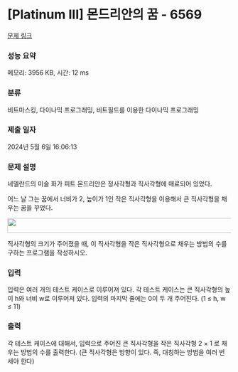 # [Platinum III] 몬드리안의 꿈 - 6569 

[문제 링크](https://www.acmicpc.net/problem/6569) 

### 성능 요약

메모리: 3956 KB, 시간: 12 ms

### 분류

비트마스킹, 다이나믹 프로그래밍, 비트필드를 이용한 다이나믹 프로그래밍

### 제출 일자

2024년 5월 6일 16:06:13

### 문제 설명

<p>네델란드의 미술 화가 피트 몬드리안은 정사각형과 직사각형에 매료되어 있었다.</p>

<p>어느 날 그는 꿈에서 너비가 2, 높이가 1인 작은 직사각형을 이용해서 큰 직사각형을 채우는 꿈을 꾸었다.</p>

<p><img alt="" src="https://www.acmicpc.net/upload/images/dream1.gif" style="height:33px; width:599px"></p>

<p>직사각형의 크기가 주어졌을 때, 이 직사각형을 작은 직사각형으로 채우는 방법의 수를 구하는 프로그램을 작성하시오.</p>

### 입력 

 <p>입력은 여러 개의 테스트 케이스로 이루어져 있다. 각 테스트 케이스는 큰 직사각형의 높이 h와 너비 w로 이루어져 있다. 입력의 마지막 줄에는 0이 두 개 주어진다. (1 ≤ h, w ≤ 11)</p>

### 출력 

 <p>각 테스트 케이스에 대해서, 입력으로 주어진 큰 직사각형을 작은 직사각형 2 × 1 로 채우는 방법의 수를 출력한다. (큰 직사각형은 방향이 있다. 즉, 대칭하는 방법을 여러 번 세야 한다)</p>


